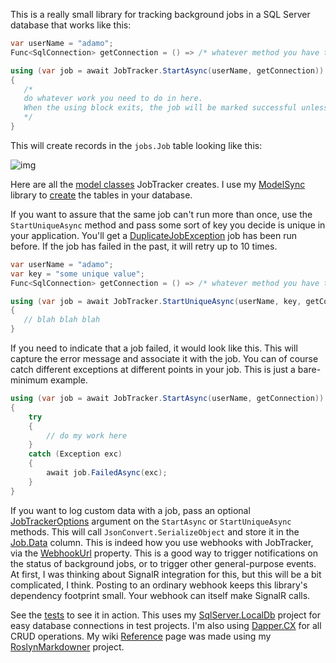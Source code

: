 This is a really small library for tracking background jobs in a SQL Server database that works like this:

```csharp
var userName = "adamo";
Func<SqlConnection> getConnection = () => /* whatever method you have that opens a connection */

using (var job = await JobTracker.StartAsync(userName, getConnection))
{
   /*
   do whatever work you need to do in here.
   When the using block exits, the job will be marked successful unless you call FailedAsync somewhere in here
   */
}
```

This will create records in the `jobs.Job` table looking like this:

![img](https://adamosoftware.blob.core.windows.net/images/job-tracker-jobs.png)

Here are all the [model classes](https://github.com/adamosoftware/WorkTracker/tree/master/WorkTracker.Library/Models) JobTracker creates. I use my [ModelSync](https://github.com/adamosoftware/ModelSync) library to [create](https://github.com/adamosoftware/WorkTracker/blob/master/WorkTracker.Library/JobTracker.cs#L237) the tables in your database.

If you want to assure that the same job can't run more than once, use the `StartUniqueAsync` method and pass some sort of key you decide is unique in your application. You'll get a [DuplicateJobException](https://github.com/adamosoftware/WorkTracker/blob/master/WorkTracker.Library/Exceptions/DuplicateJobException.cs) job has been run before. If the job has failed in the past, it will retry up to 10 times.

```csharp
var userName = "adamo";
var key = "some unique value";
Func<SqlConnection> getConnection = () => /* whatever method you have that opens a connection */

using (var job = await JobTracker.StartUniqueAsync(userName, key, getConnection))
{
   // blah blah blah
}
```

If you need to indicate that a job failed, it would look like this. This will capture the error message and associate it with the job. You can of course catch different exceptions at different points in your job. This is just a bare-minimum example.

```csharp
using (var job = await JobTracker.StartAsync(userName, getConnection))
{
    try
    {
        // do my work here
    }
    catch (Exception exc)
    {
        await job.FailedAsync(exc);
    }
}
```

If you want to log custom data with a job, pass an optional [JobTrackerOptions](https://github.com/adamosoftware/WorkTracker/blob/master/WorkTracker.Library/JobTrackerOptions.cs) argument on the `StartAsync` or `StartUniqueAsync` methods. This will call `JsonConvert.SerializeObject` and store it in the [Job.Data](https://github.com/adamosoftware/WorkTracker/blob/master/WorkTracker.Library/Models/Job.cs#L39) column. This is indeed how you use webhooks with JobTracker, via the [WebhookUrl](https://github.com/adamosoftware/WorkTracker/blob/master/WorkTracker.Library/JobTrackerOptions.cs#L16) property. This is a good way to trigger notifications on the status of background jobs, or to trigger other general-purpose events. At first, I was thinking about SignalR integration for this, but this will be a bit complicated, I think. Posting to an ordinary webhook keeps this library's dependency footprint small. Your webhook can itself make SignalR calls.

See the [tests](https://github.com/adamosoftware/WorkTracker/blob/master/JobManager.Test/BasicTests.cs) to see it in action. This uses my [SqlServer.LocalDb](https://github.com/adamosoftware/SqlServer.LocalDb) project for easy database connections in test projects. I'm also using [Dapper.CX](https://github.com/adamosoftware/Dapper.CX) for all CRUD operations. My wiki [Reference](https://github.com/adamosoftware/WorkTracker/wiki/Reference) page was made using my [RoslynMarkdowner](https://github.com/adamosoftware/RoslynMarkdowner) project.
